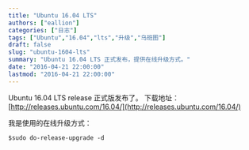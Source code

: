 ```yaml
---
title: "Ubuntu 16.04 LTS"
authors: ["eallion"]
categories: ["日志"]
tags: ["Ubuntu","16.04","lts","升级","乌班图"]
draft: false
slug: "ubuntu-1604-lts"
summary: "Ubuntu 16.04 LTS 正式发布，提供在线升级方式。"
date: "2016-04-21 22:00:00"
lastmod: "2016-04-21 22:00:00"
---
```


Ubuntu 16.04 LTS release 正式版发布了。
下载地址：[http://releases.ubuntu.com/16.04/](http://releases.ubuntu.com/16.04/)

我是使用的在线升级方式：

    $sudo do-release-upgrade -d

